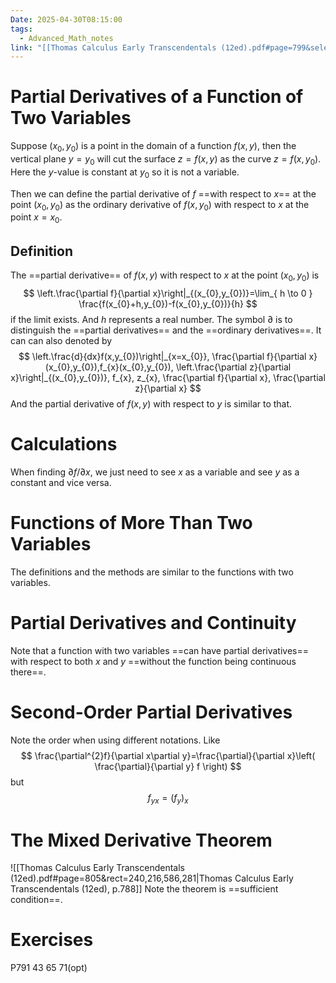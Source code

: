 ```yaml
---
Date: 2025-04-30T08:15:00
tags:
  - Advanced_Math_notes
link: "[[Thomas Calculus Early Transcendentals (12ed).pdf#page=799&selection=1000,0,1000,19&color=yellow|The link of chapter 14.3, Advanced Math]]"
---
```

# Partial Derivatives of a Function of Two Variables

Suppose $(x_{0},y_{0})$ is a point in the domain of a function $f(x,y)$, then the vertical plane $y=y_{0}$ will cut the surface $z=f(x,y)$ as the curve $z=f(x,y_{0})$. Here the $y$-value is constant at $y_{0}$ so it is not a variable.

Then we can define the partial derivative of $f$ ==with respect to $x$== at the point $(x_{0},y_{0})$ as the ordinary derivative of $f(x,y_{0})$ with respect to $x$ at the point $x=x_{0}$. 

## Definition

The ==partial derivative== of $f(x,y)$ with respect to $x$ at the point $(x_{0},y_{0})$ is $$
\left.\frac{\partial f}{\partial x}\right|_{(x_{0},y_{0})}=\lim_{ h \to 0 } \frac{f(x_{0}+h,y_{0})-f(x_{0},y_{0})}{h}
$$ if the limit exists. And $h$ represents a real number. The symbol $\partial$ is to distinguish the ==partial derivatives== and the ==ordinary derivatives==.
It can can also denoted by$$
\left.\frac{d}{dx}f(x,y_{0})\right|_{x=x_{0}},
\frac{\partial f}{\partial x}(x_{0},y_{0}),f_{x}(x_{0},y_{0}),
\left.\frac{\partial z}{\partial x}\right|_{(x_{0},y_{0})},
f_{x},
z_{x},
\frac{\partial f}{\partial x},
\frac{\partial z}{\partial x}
$$
And the partial derivative of $f(x,y)$ with respect to $y$ is similar to that.

# Calculations

When finding $\partial f /\partial x$, we just need to see $x$ as a variable and see $y$ as a constant and vice versa.

# Functions of More Than Two Variables

The definitions and the methods are similar to the functions with two variables.

# Partial Derivatives and Continuity

Note that a function with two variables ==can have partial derivatives== with respect to both $x$ and $y$ ==without the function being continuous there==.

# Second-Order Partial Derivatives

Note the order when using different notations. Like $$
\frac{\partial^{2}f}{\partial x\partial y}=\frac{\partial}{\partial x}\left( \frac{\partial}{\partial y} f \right) 
$$
but 
$$
f_{yx}=(f_{y})_{x}
$$

# The Mixed Derivative Theorem

![[Thomas Calculus Early Transcendentals (12ed).pdf#page=805&rect=240,216,586,281|Thomas Calculus Early Transcendentals (12ed), p.788]]
Note the theorem is ==sufficient condition==.
# Exercises

P791 43 65 71(opt)